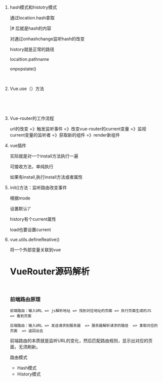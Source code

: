 1. hash模式和histotry模式

   通过location.hash拿取

   |# 后就是hash的内容

   对通过onhashchange监听hash的改变

   history就是正常的路径

   localtion.pathname

   onpopstate()

   ​

2. Vue.use（）方法

   ​

   ​

3. Vue-router的工作流程

   url的改变 =》触发监听事件 =》改变vue-router的current变量 =》监视current变量的监听者 =》获取新的组件 =》render新组件

4. vue插件

   实际就是对一个install方法执行一遍

   可接收方法，单纯执行

   如果有install,执行install方法或者属性

5. init()方法：监听路由改变事件

   根据mode

   设置默认‘/’

   history有个current属性

   load也要设置current

6. vue.utils.defineReative()

   将一个外部变量关联到vue

   # VueRouter源码解析

   ​

   ### 前端路由原理

   ```
   前端路由：输入URL => js解析地址 => 找到对应地址的页面 => 执行页面生成的JS  => 看到页面

   后端路由：输入URL => 发送请求到服务器  => 服务器解析请求的路径  => 拿取对应的页面  => 返回出去
   ```

   前端路由的本质就是监听URL的变化，然后匹配路由规则，显示出对应的页面，无须刷新。

   路由模式

   - Hash模式
   - History模式


